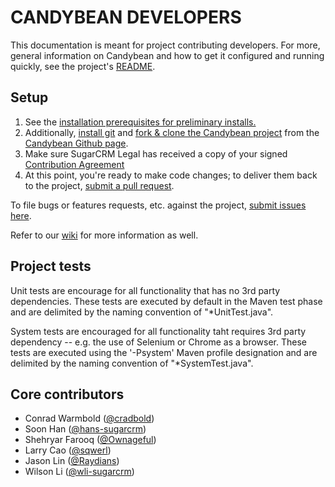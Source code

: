 CANDYBEAN DEVELOPERS
====================
This documentation is meant for project contributing developers.  For more, general information on Candybean and how to get it configured and running quickly, see the project's [README](README.md). 

Setup
-----
1. See the <a href="README.md#prereqs">installation prerequisites for preliminary installs.</a>
2. Additionally, [install git](http://git-scm.com/book/en/Getting-Started-Installing-Git) and [fork & clone the Candybean project](https://help.github.com/articles/fork-a-repo) from the [Candybean Github page](https://github.com/sugarcrm/candybean). 
3. Make sure SugarCRM Legal has received a copy of your signed [Contribution Agreement](https://github.com/sugarcrm/candybean/raw/cb-186/SugarCRMCA-Candybean.doc)
4. At this point, you're ready to make code changes; to deliver them back to the project, [submit a pull request](https://help.github.com/articles/using-pull-requests). 

To file bugs or features requests, etc. against the project, [submit issues here](https://github.com/sugarcrm/candybean/issues?state=open).

Refer to our [wiki](https://github.com/sugarcrm/candybean/wiki/Candybean) for more information as well.

Project tests
-------------
Unit tests are encourage for all functionality that has no 3rd party dependencies.  These tests are executed by default in the Maven test phase and are delimited by the naming convention of "*UnitTest.java".

System tests are encouraged for all functionality taht requires 3rd party dependency -- e.g. the use of Selenium or Chrome as a browser.  These tests are executed using the '-Psystem' Maven profile designation and are delimited by the naming convention of "*SystemTest.java".
 
Core contributors
-----------------
* Conrad Warmbold (<a href="https://github.com/cradbold">@cradbold</a>)
* Soon Han (<a href="https://github.com/hans-sugarcrm">@hans-sugarcrm</a>)
* Shehryar Farooq (<a href="https://github.com/Ownageful">@Ownageful</a>)
* Larry Cao (<a href="https://github.com/sqwerl">@sqwerl</a>)
* Jason Lin (<a href="https://github.com/Raydians">@Raydians</a>)
* Wilson Li (<a href="https://github.com/wli-sugarcrm">@wli-sugarcrm</a>)
